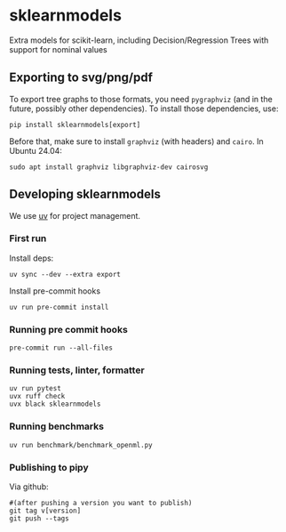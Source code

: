 # sklearnmodels
Extra models for scikit-learn, including Decision/Regression Trees with support for nominal values


## Exporting to svg/png/pdf
To export tree graphs to those formats, you need `pygraphviz` (and in the future, possibly other dependencies). To install those dependencies, use:

````
pip install sklearnmodels[export]
````

Before that, make sure to install `graphviz` (with headers) and `cairo`. In Ubuntu 24.04:

````
sudo apt install graphviz libgraphviz-dev cairosvg
````


## Developing sklearnmodels

We use [uv](https://docs.astral.sh/uv/) for project management.

### First run

Install deps:
````
uv sync --dev --extra export
````

Install pre-commit hooks
````
uv run pre-commit install
````

### Running pre commit hooks

````
pre-commit run --all-files
````

### Running tests, linter, formatter

````
uv run pytest
uvx ruff check
uvx black sklearnmodels
````

### Running benchmarks

````
uv run benchmark/benchmark_openml.py
````


### Publishing to pipy
Via github:
````
#(after pushing a version you want to publish)
git tag v[version]
git push --tags
````
